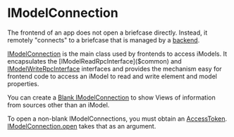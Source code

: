 # IModelConnection

The frontend of an app does not open a briefcase directly. Instead, it remotely "connects" to a briefcase that is managed by a [backend](../backend/index.md).

[IModelConnection]($frontend) is the main class used by frontends to access iModels. It encapsulates the [IModelReadRpcInterface]($common) and [IModelWriteRpcInterface]($common) interfaces and provides the mechanism  easy for frontend code to access an iModel to read and write element and model properties.

You can create a [Blank IModelConnection](./BlankConnection.md) to show Views of information from sources other than an iModel.

To open a non-blank IModelConnections, you must obtain an [AccessToken](../common/AccessToken.md). [IModelConnection.open]($frontend) takes that as an argument.

